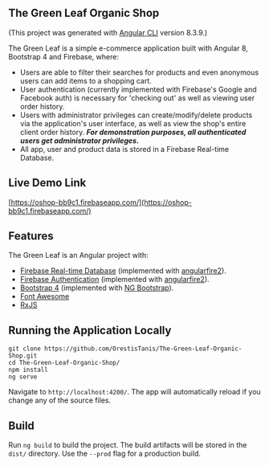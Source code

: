 ## The Green Leaf Organic Shop
(This project was generated with [Angular CLI](https://github.com/angular/angular-cli) version 8.3.9.)

The Green Leaf is a simple e-commerce application built with Angular 8, Bootstrap 4 and Firebase, where:
- Users are able to filter their searches for products and even anonymous users can add items to a shopping cart.
- User authentication (currently implemented with Firebase's Google and Facebook auth) is necessary for 'checking out' as well as viewing user order history.
- Users with administrator privileges can create/modify/delete products via the application's user interface, as well as view the shop's entire client order history. **_For demonstration purposes, all authenticated users get administrator privileges._**
- All app, user and product data is stored in a Firebase Real-time Database.

## Live Demo Link
[https://oshop-bb9c1.firebaseapp.com/](https://oshop-bb9c1.firebaseapp.com/)

## Features 
The Green Leaf is an Angular project with:
- [Firebase Real-time Database](https://firebase.google.com/docs/database) (implemented with [angularfire2](https://github.com/angular/angularfire)).
- [Firebase Authentication](https://firebase.google.com/docs/auth) (implemented with [angularfire2](https://github.com/angular/angularfire)).
- [Bootstrap 4](https://getbootstrap.com/) (implemented with [NG Bootstrap](https://ng-bootstrap.github.io/)).
- [Font Awesome](https://github.com/FortAwesome/angular-fontawesome)
- [RxJS](https://github.com/ReactiveX/rxjs)

## Running the Application Locally
```
git clone https://github.com/OrestisTanis/The-Green-Leaf-Organic-Shop.git
cd The-Green-Leaf-Organic-Shop/
npm install
ng serve
```
Navigate to `http://localhost:4200/`. The app will automatically reload if you change any of the source files.

## Build

Run `ng build` to build the project. The build artifacts will be stored in the `dist/` directory. Use the `--prod` flag for a production build.
